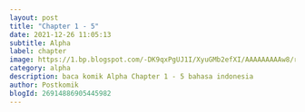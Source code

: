 ```yaml
---
layout: post 
title: "Chapter 1 - 5"
date: 2021-12-26 11:05:13
subtitle: Alpha
label: chapter
image: https://1.bp.blogspot.com/-DK9qxPgUJ1I/XyuGMb2efXI/AAAAAAAAAw8/rywupD3XE_8yaSODQWCQ5lJMeXDIaTBGgCLcBGAsYHQ/s72-c/Alp.jpg
category: alpha
description: baca komik Alpha Chapter 1 - 5 bahasa indonesia 
author: Postkomik
blogId: 26914886905445982
---
```

